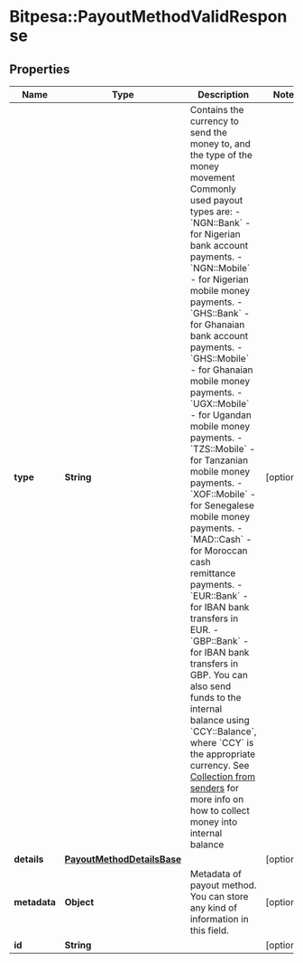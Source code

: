 # Bitpesa::PayoutMethodValidResponse

## Properties
Name | Type | Description | Notes
------------ | ------------- | ------------- | -------------
**type** | **String** | Contains the currency to send the money to, and the type of the money movement  Commonly used payout types are:  - &#x60;NGN::Bank&#x60; - for Nigerian bank account payments. - &#x60;NGN::Mobile&#x60; - for Nigerian mobile money payments. - &#x60;GHS::Bank&#x60; - for Ghanaian bank account payments. - &#x60;GHS::Mobile&#x60; - for Ghanaian mobile money payments. - &#x60;UGX::Mobile&#x60; - for Ugandan mobile money payments. - &#x60;TZS::Mobile&#x60; - for Tanzanian mobile money payments. - &#x60;XOF::Mobile&#x60; - for Senegalese mobile money payments. - &#x60;MAD::Cash&#x60; - for Moroccan cash remittance payments. - &#x60;EUR::Bank&#x60; - for IBAN bank transfers in EUR. - &#x60;GBP::Bank&#x60; - for IBAN bank transfers in GBP.  You can also send funds to the internal balance using &#x60;CCY::Balance&#x60;, where &#x60;CCY&#x60; is the appropriate currency. See [Collection from senders](https://github.com/bitpesa/api-documentation/blob/master/additional-features.md#collections-from-senders) for more info on how to collect money into internal balance  | [optional] 
**details** | [**PayoutMethodDetailsBase**](PayoutMethodDetailsBase.md) |  | [optional] 
**metadata** | **Object** | Metadata of payout method. You can store any kind of information in this field. | [optional] 
**id** | **String** |  | [optional] 


